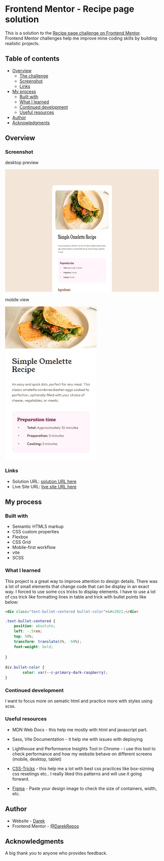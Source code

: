 # Frontend Mentor - Recipe page solution

This is a solution to the [Recipe page challenge on Frontend Mentor](https://www.frontendmentor.io/challenges/recipe-page-KiTsR8QQKm). Frontend Mentor challenges help me improve mine coding skills by building realistic projects. 

## Table of contents

- [Overview](#overview)
  - [The challenge](#the-challenge)
  - [Screenshot](#screenshot)
  - [Links](#links)
- [My process](#my-process)
  - [Built with](#built-with)
  - [What I learned](#what-i-learned)
  - [Continued development](#continued-development)
  - [Useful resources](#useful-resources)
- [Author](#author)
- [Acknowledgments](#acknowledgments)


## Overview

### Screenshot

desktop preview

<img alt="desktop view screenshot" src="./docs/screenshot-desktop.png" width="700" height="400">

mobile view

<img alt="mobile view screenshot" src="./docs/screenshot-mobile.png" width="300" height="500">



### Links

- Solution URL: [solution URL here](https://www.frontendmentor.io/solutions/recipe-page-Qeh2689taZ)
- Live Site URL: [live site URL here](https://DarekRepos.github.io/Recipe-page/)

## My process

### Built with

- Semantic HTML5 markup
- CSS custom properties
- Flexbox
- CSS Grid
- Mobile-first workflow
- vite
- SCSS

### What I learned

This project is a great way to improve attention to design details. There was a lot of small elements that change code that can be display in an exact way. I forced to use some ccs tricks to display elements. 
I have to use a lot of css trick like formatting lines in table and trick with bullet points like below:

```html
<div class="text-bullet-centered bullet-color">&#x2022;</div>
```
```css
.text-bullet-centered {
    position: absolute;
    left: -.5rem;
    top: 50%;
    transform: translate(0%, -50%);
    font-weight: bold;

}

div.bullet-color {
        color: var(--c-primary-dark-raspberry);
}

```

### Continued development

I want to focus more on sematic html and practice more with styles using scss. 

### Useful resources

- MDN Web Docs - this help me mostly with html and javascript part. 

- Sass, Vite Documentation - it help me with issues with deploying

- Lighthouse and Performance Insights Tool in  Chrome - i use this tool to check performance and how my website behave on different screens (mobile, desktop, tablet)

- [CSS-Tricks](https://css-tricks.com/) - this help me a lot with best css practices like box-sizning css resetings etc.. I really liked this patterns and will use it going forward.

- [Figma](https://www.figma.com/) - Paste your design image to check the size of containers, width, etc.

## Author

- Website - [Darek](https://www.darek-duda.pl)
- Frontend Mentor - [@DarekRepos](https://www.frontendmentor.io/profile/DarekRepos)

## Acknowledgments

A big thank you to anyone who provides feedback.